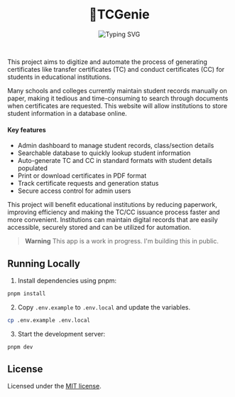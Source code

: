
<h1 align="center"/>📜TCGenie</h1>
<p align="center">
<img src="https://readme-typing-svg.demolab.com?font=Fira+Code&size=18&pause=1000&color=F59D0B&center=true&vCenter=true&random=false&width=650&lines=Accelerating+Student+Certificate+Issuance+with+Automation" alt="Typing SVG" />
</p>
<br/>

This project aims to digitize and automate the process of generating certificates like transfer certificates (TC) and conduct certificates (CC) for students in educational institutions.

Many schools and colleges currently maintain student records manually on paper, making it tedious and time-consuming to search through documents when certificates are requested. This website will allow institutions to store student information in a database online.

#### Key features

- Admin dashboard to manage student records, class/section details
- Searchable database to quickly lookup student information
- Auto-generate TC and CC in standard formats with student details populated
- Print or download certificates in PDF format
- Track certificate requests and generation status
- Secure access control for admin users

This project will benefit educational institutions by reducing paperwork, improving efficiency and making the TC/CC issuance process faster and more convenient. Institutions can maintain digital records that are easily accessible, securely stored and can be utilized for automation.

> **Warning**
> This app is a work in progress. I'm building this in public.
<!-- > See the roadmap below. -->

## Running Locally

1. Install dependencies using pnpm:

```sh
pnpm install
```

2. Copy `.env.example` to `.env.local` and update the variables.

```sh
cp .env.example .env.local
```

3. Start the development server:

```sh
pnpm dev
```

## License

Licensed under the [MIT license](https://github.com/amjed-ali-k/tc-issuer/blob/main/LICENSE.md).
